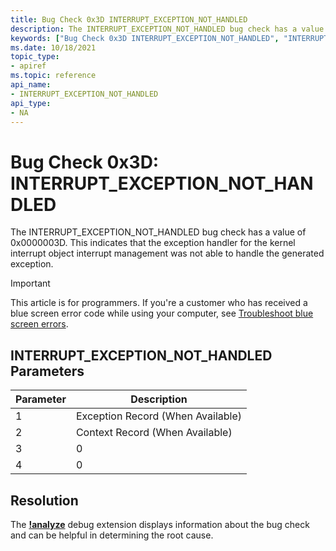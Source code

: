 ```yaml
---
title: Bug Check 0x3D INTERRUPT_EXCEPTION_NOT_HANDLED
description: The INTERRUPT_EXCEPTION_NOT_HANDLED bug check has a value of 0x0000003D.
keywords: ["Bug Check 0x3D INTERRUPT_EXCEPTION_NOT_HANDLED", "INTERRUPT_EXCEPTION_NOT_HANDLED"]
ms.date: 10/18/2021
topic_type:
- apiref
ms.topic: reference
api_name:
- INTERRUPT_EXCEPTION_NOT_HANDLED
api_type:
- NA
---
```


# Bug Check 0x3D: INTERRUPT\_EXCEPTION\_NOT\_HANDLED

The INTERRUPT\_EXCEPTION\_NOT\_HANDLED bug check has a value of 0x0000003D. This indicates that the exception handler for the kernel interrupt object interrupt management was not able to handle the generated exception.

> [!IMPORTANT]
> This article is for programmers. If you're a customer who has received a blue screen error code while using your computer, see [Troubleshoot blue screen errors](https://www.windows.com/stopcode).

## INTERRUPT\_EXCEPTION\_NOT\_HANDLED Parameters

| Parameter | Description                       |
|-----------|-----------------------------------|
| 1         | Exception Record (When Available) |
| 2         | Context Record  (When Available)  |
| 3         | 0                                 |
| 4         | 0                                 |

## Resolution
 
The [**!analyze**](-analyze.md) debug extension displays information about the bug check and can be helpful in determining the root cause.
 

